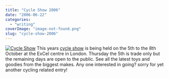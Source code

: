 ```yaml
---
title: "Cycle Show 2006"
date: "2006-06-22"
categories: 
  - "writing"
coverImage: "image-not-found.png"
slug: "cycle-show-2006"
---
```


[![Cycle Show](/images/172576251_58b82ba3c9_o.gif)](http://www.flickr.com/photos/funkylarma/172576251/ "Cycle Show") This years [cycle show](http://www.cycleshow.co.uk/) is being held on the 5th to the 8th October at the ExCel centre in London. Thursday the 5th is trade only but the remaining days are open to the public. See all the latest toys and goodies from the biggest makes. Any one interested in going? sorry for yet another cycling related entry!
